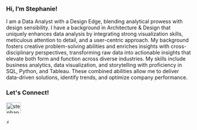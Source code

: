 ### Hi, I’m Stephanie! 

<p align='left'>
I am a Data Analyst with a Design Edge, blending analytical prowess with design sensibility. I have a background in Architecture & Design that uniquely enhances data analysis by integrating strong visualization skills, meticulous attention to detail, and a user-centric approach. 
My background fosters creative problem-solving abilities and enriches insights with cross-disciplinary perspectives, transforming raw data into actionable insights that elevate both form and function across diverse industries. My skills include business analytics, data visualization, and storytelling with proficiency in SQL, Python, and Tableau. These combined abilities allow me to deliver data-driven solutions, identify trends, and optimize company performance. 
</p>



<h3 align="left">Let's Connect!</h3>
<a href="https://linkedin.com/in/stephanie-zeng-863664271" target="blank"><img align="center" src="https://raw.githubusercontent.com/rahuldkjain/github-profile-readme-generator/master/src/images/icons/Social/linked-in-alt.svg" alt="stephanie-zeng-863664271" height="30" width="40" /></a>

</p>


⚡ 

<!---
stxphz/stxphz is a ✨ special ✨ repository because its `README.md` (this file) appears on your GitHub profile.
You can click the Preview link to take a look at your changes.
--->





 

